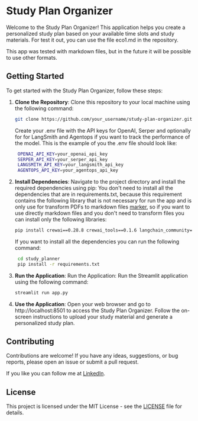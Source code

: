 # Study Plan Organizer

Welcome to the Study Plan Organizer! This application helps you create a personalized study plan based on your available time slots and study materials.
For test it out, you can use the file eco1.md in the repository. 

This app was tested with markdown files, but in the future it will be possible to use other formats.

## Getting Started

To get started with the Study Plan Organizer, follow these steps:

1. **Clone the Repository**: Clone this repository to your local machine using the following command:
   ```bash
   git clone https://github.com/your_username/study-plan-organizer.git 
   ```
   Create your .env file with the API keys for OpenAI, Serper and optionally for for LangSmith and Agentops if you want to track the performance of the model. This is the example of you the .env file should look like:
   ```bash
    OPENAI_API_KEY=your_openai_api_key
    SERPER_API_KEY=your_serper_api_key
    LANGSMITH_API_KEY=your_langsmith_api_key
    AGENTOPS_API_KEY=your_agentops_api_key
    ```

2. **Install Dependencies**: Navigate to the project directory and install the required dependencies using pip:
    You don't need to install all the dependencies that are in requirements.txt, because this requirement contains the following library that
    is not necessary for run the app and is only use for transform PDFs to markdown files [marker](https://github.com/VikParuchuri/marker), so if you want to use directly markdown files and you don't need to transform files you can install only the following libraries:
    ```bash
    pip install crewai==0.28.8 crewai_tools==0.1.6 langchain_community==0.0.29
    ```
    If you want to install all the dependencies you can run the following command:
   ```bash 
    cd study_planner
    pip install -r requirements.txt
    ```

3. **Run the Application**: Run the Application: Run the Streamlit application using the following command:
    ```bash 
    streamlit run app.py
    ```

4. **Use the Application**: Open your web browser and go to http://localhost:8501 to access the Study Plan Organizer. Follow the on-screen instructions to upload your study material and generate a personalized study plan.

## Contributing

Contributions are welcome! If you have any ideas, suggestions, or bug reports, please open an issue or submit a pull request.

If you like you can follow me at [LinkedIn](https://www.linkedin.com/in/tcanavesi/).

## License

This project is licensed under the MIT License - see the [LICENSE](LICENSE) file for details.